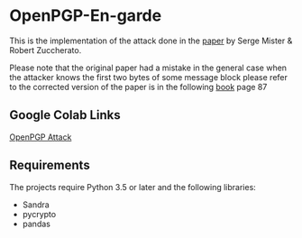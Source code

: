 # OpenPGP-En-garde

This is the implementation of the attack done in the [paper](https://www.google.com/url?q=https://eprint.iacr.org/2005/033.pdf&sa=D&source=apps-viewer-frontend&ust=1687272087037043&usg=AOvVaw38aELof2Ja1qWcJcz144Jz&hl=en) by Serge Mister & Robert Zuccherato.

Please note that the original paper had a mistake in the general case when the attacker knows the first two bytes of some message block
please refer to the corrected version of the paper is in the following [book](https://link.springer.com/chapter/10.1007/11693383_4) page 87

## Google Colab Links
[OpenPGP Attack](https://colab.research.google.com/drive/15jyOq61YHdKeKaqM9LE2_ldDNvUHFSmo?usp=sharing)

## Requirements
The projects require Python 3.5 or later and the following libraries:

- Sandra 
- pycrypto
- pandas
